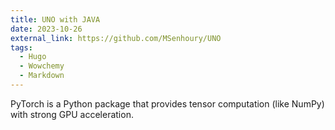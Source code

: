 ```yaml
---
title: UNO with JAVA
date: 2023-10-26
external_link: https://github.com/MSenhoury/UNO
tags:
  - Hugo
  - Wowchemy
  - Markdown
---
```


PyTorch is a Python package that provides tensor computation (like NumPy) with strong GPU acceleration.

<!--more-->
